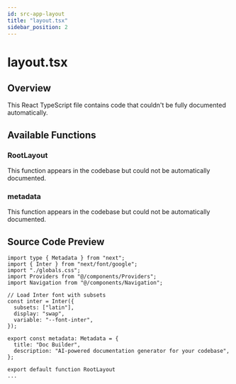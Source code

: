 ```yaml
---
id: src-app-layout
title: "layout.tsx"
sidebar_position: 2
---
```


# layout.tsx

## Overview

This React TypeScript file contains code that couldn't be fully documented automatically.

## Available Functions

### RootLayout

This function appears in the codebase but could not be automatically documented.

### metadata

This function appears in the codebase but could not be automatically documented.



## Source Code Preview

```react typescript
import type { Metadata } from "next";
import { Inter } from "next/font/google";
import "./globals.css";
import Providers from "@/components/Providers";
import Navigation from "@/components/Navigation";

// Load Inter font with subsets
const inter = Inter({
  subsets: ["latin"],
  display: "swap",
  variable: "--font-inter",
});

export const metadata: Metadata = {
  title: "Doc Builder",
  description: "AI-powered documentation generator for your codebase",
};

export default function RootLayout
...
```